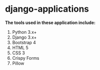 # django-applications

<b>The tools used in these application include:</b><br>
<ol>
  <li>Python 3.x+</li>
  <li> Django 3.x+</li>
  <li>Bootstrap 4</li>
  <li>HTML 5</li>
  <li>CSS 3</li>
  <li>Crispy Forms</li>
  <li>Pillow</li>
  </ol>
